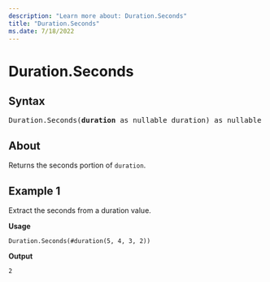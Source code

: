 ```yaml
---
description: "Learn more about: Duration.Seconds"
title: "Duration.Seconds"
ms.date: 7/18/2022
---
```

# Duration.Seconds

## Syntax

<pre>
Duration.Seconds(<b>duration</b> as nullable duration) as nullable number
</pre>
  
## About

Returns the seconds portion of `duration`.

## Example 1

Extract the seconds from a duration value.

**Usage**

```powerquery-m
Duration.Seconds(#duration(5, 4, 3, 2))
```

**Output**

`2`
